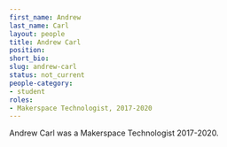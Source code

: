 ```yaml
---
first_name: Andrew
last_name: Carl
layout: people
title: Andrew Carl
position:
short_bio:
slug: andrew-carl
status: not_current
people-category:
- student
roles:
- Makerspace Technologist, 2017-2020
---
```

Andrew Carl was a Makerspace Technologist 2017-2020.
